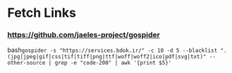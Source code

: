 # Fetch Links
### https://github.com/jaeles-project/gospider
bash```gospider -s "https://services.bdok.ir/" -c 10 -d 5 --blacklist ".(jpg|jpeg|gif|css|tif|tiff|png|ttf|woff|woff2|ico|pdf|svg|txt)" --other-source | grep -e "code-200" | awk '{print $5}'```
